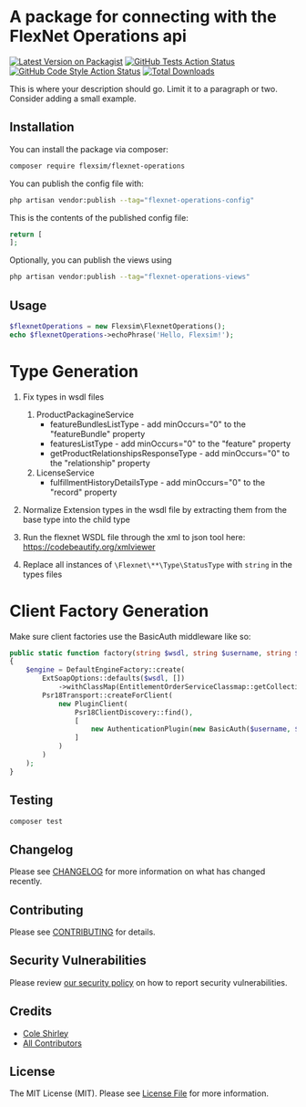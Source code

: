 # A package for connecting with the FlexNet Operations api

[![Latest Version on Packagist](https://img.shields.io/packagist/v/flexsim/flexnet-operations.svg?style=flat-square)](https://packagist.org/packages/flexsim/flexnet-operations)
[![GitHub Tests Action Status](https://img.shields.io/github/workflow/status/flexsim/flexnet-operations/run-tests?label=tests)](https://github.com/flexsim/flexnet-operations/actions?query=workflow%3Arun-tests+branch%3Amain)
[![GitHub Code Style Action Status](https://img.shields.io/github/workflow/status/flexsim/flexnet-operations/Fix%20PHP%20code%20style%20issues?label=code%20style)](https://github.com/flexsim/flexnet-operations/actions?query=workflow%3A"Fix+PHP+code+style+issues"+branch%3Amain)
[![Total Downloads](https://img.shields.io/packagist/dt/flexsim/flexnet-operations.svg?style=flat-square)](https://packagist.org/packages/flexsim/flexnet-operations)

This is where your description should go. Limit it to a paragraph or two. Consider adding a small example.

## Installation

You can install the package via composer:

```bash
composer require flexsim/flexnet-operations
```

You can publish the config file with:

```bash
php artisan vendor:publish --tag="flexnet-operations-config"
```

This is the contents of the published config file:

```php
return [
];
```

Optionally, you can publish the views using

```bash
php artisan vendor:publish --tag="flexnet-operations-views"
```

## Usage

```php
$flexnetOperations = new Flexsim\FlexnetOperations();
echo $flexnetOperations->echoPhrase('Hello, Flexsim!');
```

# Type Generation

1. Fix types in wsdl files

    1. ProductPackagineService
        - featureBundlesListType - add minOccurs="0" to the "featureBundle" property
        - featuresListType - add minOccurs="0" to the "feature" property
        - getProductRelationshipsResponseType - add minOccurs="0" to the "relationship" property
    2. LicenseService
        - fulfillmentHistoryDetailsType - add minOccurs="0" to the "record" property

2. Normalize Extension types in the wsdl file by extracting them from the base type into the child type
3. Run the flexnet WSDL file through the xml to json tool here: https://codebeautify.org/xmlviewer
4. Replace all instances of `\Flexnet\**\Type\StatusType` with `string` in the types files

# Client Factory Generation

Make sure client factories use the BasicAuth middleware like so:

```php
public static function factory(string $wsdl, string $username, string $password): EntitlementOrderServiceClient
{
    $engine = DefaultEngineFactory::create(
        ExtSoapOptions::defaults($wsdl, [])
            ->withClassMap(EntitlementOrderServiceClassmap::getCollection()),
        Psr18Transport::createForClient(
            new PluginClient(
                Psr18ClientDiscovery::find(),
                [
                    new AuthenticationPlugin(new BasicAuth($username, $password)),
                ]
            )
        )
    );
}
```

## Testing

```bash
composer test
```

## Changelog

Please see [CHANGELOG](CHANGELOG.md) for more information on what has changed recently.

## Contributing

Please see [CONTRIBUTING](CONTRIBUTING.md) for details.

## Security Vulnerabilities

Please review [our security policy](../../security/policy) on how to report security vulnerabilities.

## Credits

-   [Cole Shirley](https://github.com/cole.shirley)
-   [All Contributors](../../contributors)

## License

The MIT License (MIT). Please see [License File](LICENSE.md) for more information.
